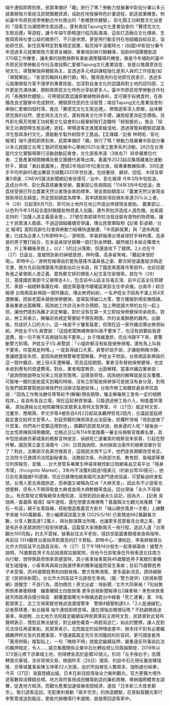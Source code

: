 端午連假即將到來，民眾準備好「趣」旅行了嗎？勞動力發展署中彰投分署以多元就業開發方案挹注民間團體資源，協助在地發展特色計畫遊程，創造就業機會。例如臺中市原民見學勞動合作社推出的「泰雅野炊體驗」、彰化縣王功蚵藝文化協會的「探索王功潮間帶生態巡禮」，還有南投Tapung文化產業協會的「賽德克文化生態巡禮」等遊程，讓今年端午節精選行程亮點滿滿，這些打造融合文化傳承、生態探索與社會公益的微旅行，不只是休閒，更是用行動支持在地組織自給自足，協助原住民、新住民等特定對象穩定就業，點亮端午溫暖時光！(如圖)中彰投分署今年透過多元就業開發方案資金補助、專業培訓與行銷輔導，協助86個團體創造370個工作機會，讓失業的弱勢族群有重新適應職場的機會。像是今年補助的臺中市原民見學勞動合作社及南投縣仁愛鄉Tapung文化產業協會，皆是以推廣原民在地文化、導覽解說與體驗為主，並透過多元培訓課程強化進用人員的工作技能(如「導覽解說」、「影音剪輯與社群行銷」等)。獲得進用的在地原住民表示，透過多元就業開發方案不僅學到專業技能，加深對自身文化的認識與對土地的認同感，工作更是充滿快樂，期盼將原民文化特色分享給更多人。臺中市原民見學勞動合作社的「泰雅野炊體驗」，可帶領民眾認識原鄉植物與香料，並可親手採摘食材，在泰雅改良式獵寮中完成野炊，體驗原住民的生活智慧；南投Tapung文化產業協會則串聯仁愛鄉四個村落，推出「賽德克文化生態巡禮」，帶領遊客深入原鄉，品味賽德克族的自然、歴史與生活方式，還有精美文化伴手禮，讓旅程更具紀念價值。另外彰化縣芳苑鄉王功蚵藝文化協會則以廢棄蚵殼打造獨特「蚵殼藝術」，推出「探索王功潮間帶生態巡禮」遊程，帶領遊客走進國家級溼地，透過導覽與體驗認識海洋生態與漁村文化，還能動手製作蚵殼手工藝品。【互傳媒／記者 林明佑／彰化 報導】端午連假即將到來，民眾準備好「趣」旅行了嗎？勞動力發展署中彰投分署以多元就國立台灣工藝研究發展中心舉辦2025台灣工藝季系列活動，28日在台灣當代文化實驗場舉行活動啟動記者會，文化部長李遠（3排右7）與參展單位代表、工藝產業相關機構及藝文團體代表等出席。嘉義市2023起召集隱藏勇壯運動好手，籌組「勇壯嘉義隊」，歷經2年培訓181位勇壯族，經專業教練指導，30位選手平均年齡65歲出賽首次挑戰2025年世壯運，包括壘球、網球、田徑、木球及舉重5項運...CNEWS匯流新聞網記者徐德芬／台中、彰化報導 今年3月中旬低溫，造成台中市、彰化縣荔枝嚴重受損，農業部公告兩縣因「114年3月中旬低溫」致荔枝受損已符合農業天然災害現金救助標準，現金救助額度以「農業天然災害現金救助項目及額度」所定救助額度為標準，其申請救助項目損失率達20%以上者，今（28）日起至6月11日，即可向土地所在地公所提出申請現金救助。 農業部公...以色列今年3月起全面封鎖援助物資進入加薩，遭外界批評造成人道危機。由美國支持的「加薩人道主義基金會」，27號在南部城市拉法發送裝有食物的物資箱，讓上千民眾湧入瘋搶。不過這個組織備受爭議，傳出民眾領取物【記者 彭姿穎／台北 報導】面對高齡化社會與勞動力結構快速變遷，「中高齡就業」與「退休再就業」已成為企業人力布即時中心／游明哲、李美妍報導台灣桌球好手林昀儒、高承睿的男子雙打組合，在本屆桌球世錦賽一路打到金牌戰，雖然被日本組合篠塚大登、戶上隼輔後來居上，以2：3的比分落敗，但還是收下了銀牌。2人也在今（27）日返台，當被問到新的綽號感想，林昀儒、高承睿笑喊，「聽起來很好喝」。即時中心／游明哲報導由於罷免基隆市議員張之豪、鄭文婷提議書疑涉偽造文書，檢方先前指揮基隆市調查站兵分多路，除了國民黨基隆市黨部外，也前往罷免張之豪領銜人游正義、罷免鄭文婷的領銜人紀文荃住家搜索。就在今（28）日，基隆國民黨部今又被帶走4人，包含前中山區主任張志鴻、前中正區主任郭建芳、黨部一組總幹事蕭壯峰、國民黨基隆市暖暖區黨部主任李貞儀。台南市 / 綜合報導 台南南區新興路一間炸雞店，傳出勞資糾紛，一名尹姓女子因為不滿上班4天遭解僱，控訴老闆未替她保勞健保，當場氣得破口大罵，警方獲報到場安撫情緒。事後業者出面解釋，因為她工作狀況未符合預期，加上帶就讀大學的女兒一起上班，讓他們感到為難才決定解雇，對於沒有在第一天立即投保勞健保坦承疏失。對此，勞工局表示，解僱前依規定需要給予預告期限。炸的金黃酥脆的雞肉，出鍋後，剪成好入口的大小，這一味是不少饕客最愛，但現在這一家炸雞店爆出勞資糾紛。尹姓女子VS.員警說：「這個老闆無緣無故叫我不要來了，也沒有說要給我資遣費，就一句不爽不高興就叫我不要來。」女子情緒激昂，完全冷靜不下來，更驚動警方到場。尹姓女子VS.員警說：「小姐妳都沒有給我保勞保喔，還有馬上叫我不要來，你當我是狗嗎。」一度氣得破口大罵，員警好說歹說，才讓她稍微冷靜，會讓她當街失控，是因為她無預警被老闆解雇。尹姓女子控訴，台南南區新興路的這一間炸雞店，她上班4天遭解僱，而且這段期間，業者沒有替她保勞健保，也並未收到應有的資遣費用。對此，業者相當無奈，出面解釋。當事炸雞店業者說：「就詢問她說帶女兒來上班是常態嗎，這樣很奇怪，因為她的解釋就是反反覆覆，可能唯一錯的是她當天到職的時候，沒有立即幫她保勞保可是她沒有身分證，到現在我們就算要幫她投保我們也沒辦法幫她投保。」台南市勞工局職安處長李炫昌說：「因為工作無法勝任等等給予(解僱)預告期限，僱主解僱勞工會有一定的相關程序。」各自有各自立場，現在這起勞資爭議，只能透過勞工局介入，盼能盡早落幕。  原始連結台北地院審理前民眾黨主席柯文哲弊案，今（27日）裁定柯文哲、沈慶京、應曉薇、李文宗等4被告自6月2日起延長羈押禁見2個月，合議庭當庭將裁定書交給柯文哲等人，到庭旁聽的陳佩琪走出法庭後，抓欄杆哭喊「他到底做了什麼事，你們為什麼要這樣對他」，圍觀的民眾見狀說，她身邊的人呢？隨後由一位女性將陳佩琪帶離開。北檢近日公布114年度推薦一審主任檢察官推薦名單，其中包括偵辦京華城案的檢察官林俊言、偵辦死亡連署案的檢察官朱家蓉，引起在野抨擊。國民黨立委王鴻薇今（26）日質詢詢問，為何辦政治案件的檢察官都升官了？對此，法務部次長黃世傑直言，這個說法很不公平，他們是長期績效受肯定。立法院今日邀請司法院副秘書長、法務部次長、內政部次長、教育部、衛福部等單位列席報告，並備......台大資管系畢業生林睿庠被控創立暗網毒品交易平台「隱身市場」（Incognito Market），3年內不法獲利超過1億美元（約新台幣30億元），他日前在美國被FBI逮捕，但近日據傳他跟美國司法部門達成協議，可望躲過終身監禁。台灣人愛去泰國旅遊，而泰國又被稱為亞洲「大麻天堂」，因此有不少遊客也想嘗鮮，但有人不曉得吸食大麻或食用大麻軟糖等食品，回台灣後「永久不得捐血」。有民眾發文懊悔覺得太晚知道，沒想到因此被永久註記，因為大...【記者 吳瑞興／嘉義縣 報導】端午連假，還在想要去哪裡嗎？嘉義縣文化觀光局推薦「東石－布袋」親子友善路線，搭船慢遊嘉義官方影片「梅山絕世風景一次看」上線數字突破 500萬觀看，至小編撰寫該篇文章 (2025/5/18) 已累積逾662萬觀看次數，分享人數高達1.2萬人，拜社群演算法所賜，也讓更多民眾看見台灣之美，更是有許多民眾詢問行程安排建議。這篇幫大家規劃兩天一夜行程，造訪入選「台灣觀光100亮點」的太平雲梯，接著前往太平老街，探訪空氣圖書館嚐美食與咖啡，再前往 1314觀景台美拍茶飲廣告的打卡景點。即時中心／潘柏廷、李美妍報導台北市大同區延平北路昌吉街，今（27）日下午1時14分發生一起車禍事故！據警方說明，74歲鄭姓男子先前因酒駕註銷駕照，但他今日卻駕車在外側車道北往南方向行駛，想停靠路旁倒車買便當時，其小客車後車尾與46歲鄭姓男子駕駛的重機發生碰撞後，小客車再與兩台路邊停車的機車碰撞而發生事故；目前75歲鄭姓男子未受傷，而46歲鄭姓男則四肢挫傷，雙方皆無酒駕。更多最新消息，請持續鎖定《民視快新聞》。台北市大同區延平北路發生車禍。（圖／警方提供）《民視新聞網》提醒您：不良行為，請勿模仿！原文出處：快新聞／北市大同車禍！7旬翁無照倒車暴衝騎樓　釀重機騎士四肢挫傷 更多民視新聞報導台2線車禍！黑色休旅車疑天雨路滑自撞分隔島　翻覆畫面曝光中檢續追罷台中綠委「死亡連署」案　9名藍營黨工、志工交保駕駛拒檢逃逸還撞警車　警開4槍壓制逮5人「2人是通緝犯」記者蔡琇惠／新北報導 端午連假即將登場，還在煩惱去哪裡玩嗎？不妨避開長途塞車，來趟輕…台北地方法院裁定繼續延押民眾黨前主席柯文哲，民眾黨對此發布聲明表示，憤怒且無法接受，對比綠色權貴一再輕易逃亡，如此的雙標，讓人民對司法信任再度重創。民眾黨表示，北院裁定的延押理由書中，根本找不到有必要繼續羈押柯文哲的具體事證，不僅通篇裁定充斥空洞籠統的形容詞，更可謂是套用「萬用例稿」複製貼上，一句「晦暗不明」就裁定繼續延押，嚴重違反刑事訴訟法的羈押規定，令人......威京集團關係企業中石化轉投資公司鼎越開發，2019年以372億元標下京華城土地，但得標金高於底價30億元，形同「左手換右手」高價轉賣京華城，涉非常規交易，檢調昨天（26日）搜索、約談中石化現任董座陳瑞隆、京華城董事長陳玉坤等22人到案，由於所設被告人數眾多，強制處份結果，今天（27日）凌晨陸續出爐。日本在新冠疫情後全力衝刺觀光，官方更擴大境外遊客數與消費額目標。地方政府善用成田機場創造的廉航商機，舉辦國際體育友誼賽，促進地方經濟。而觀光產業加速發展夜間經濟，選拔「日本新三大夜景都市」，吸引遊客造訪。宅配業則推動「兩手空空」的旅遊體驗，在景點幫觀光客行李暫管或送到飯店，更能代辦機場行李通關，直接寄回遊客家中。